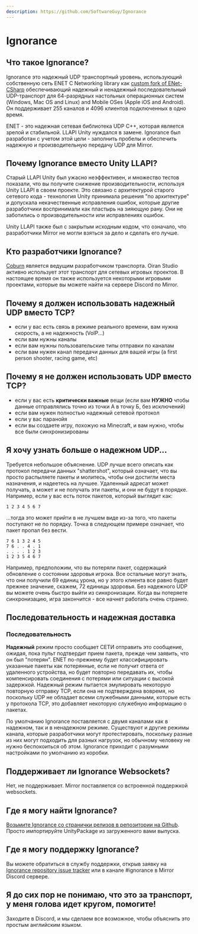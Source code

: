```yaml
---
description: https://github.com/SoftwareGuy/Ignorance
---
```


# Ignorance

## Что такое Ignorance? <a href="#what-is-ignorance" id="what-is-ignorance"></a>

Ignorance это надежный UDP транспортный уровень, использующий собственную сеть ENET C Networking library как [custom fork of ENet-CSharp](https://github.com/SoftwareGuy/ENet-CSharp) обеспечивающий надежный и ненадежный последовательный UDP-транспорт для 64-разрядных настольных операционных систем (Windows, Mac OS and Linux) and Mobile OSes (Apple iOS and Android). Он поддерживает 255 каналов и 4096 клиентов подключенных в одно время.

ENET - это надежная сетевая библиотека UDP C++, которая является зрелой и стабильной. LLAPI Unity нуждался в замене. Ignorance был разработан с учетом этой цели - заполнить пробелы и обеспечить надежную и производительную передачу UDP для Mirror.

## Почему Ignorance вместо Unity LLAPI? <a href="#why-ignorance-over-the-unity-llapi" id="why-ignorance-over-the-unity-llapi"></a>

Старый LLAPI Unity был ужасно неэффективен, и множество тестов показали, что вы получите снижение производительности, используя Unity LLAPI в своем проекте. Это связано с архитектурой старого сетевого кода - технология Unity принимала решения "по архитектуре" и допускала некачественные исправления ошибок, которые другие разработчики воспринимали как пластырь на зияющую рану. Они не заботились о производительности или исправлениях ошибок.

Unity LLAPI также был с закрытым исходным кодом, что означало, что разработчики Mirror не могли взяться за дело и сделать его лучше.

## Кто разработчики Ignorance? <a href="#who-develops-ignorance" id="who-develops-ignorance"></a>

[Coburn](http://github.com/softwareguy) является ведущим разработчиком транспорта. Oiran Studio активно использует этот транспорт для сетевых игровых проектов. В настоящее время он также используется некоторыми игровыми проектами, которые вы можете найти на сервере Discord по Mirror.

## Почему я должен использовать надежный UDP вместо TCP? <a href="#why-would-i-want-to-use-reliable-udp-over-tcp" id="why-would-i-want-to-use-reliable-udp-over-tcp"></a>

* если у вас есть связь в режиме реального времени, вам нужна скорость, а не надежность (VoIP...)
* если вам нужны каналы
* если вам нужны пользовательские типы отправки по каналам
* если вам нужен канал передачи данных для вашей игры (a first person shooter, racing game, etc)

## Почему я не должен использовать UDP вместо TCP? <a href="#why-wouldnt-i-want-to-use-reliable-udp-over-tcp" id="why-wouldnt-i-want-to-use-reliable-udp-over-tcp"></a>

* если у вас есть **критически важные** вещи (если вам **НУЖНО** чтобы данные отправлялись точно из точки А в точку Б, без исключений)
* если вам нужен полностью надежный сетевой протокол
* если у вас паранойя
* если вы создаете игру, похожую на Minecraft, и вам нужно, чтобы все были синхронизированы

## Я хочу узнать больше о надежном UDP... <a href="#i-want-to-know-more-about-reliable-udp" id="i-want-to-know-more-about-reliable-udp"></a>

Требуется небольшое объяснение. UDP лучше всего описать как протокол передачи данных "shattershot", который означает, что вы просто распыляете пакеты и молитесь, чтобы они достигли места назначения, и надеетесь на лучшее. Удаленный адресат может получать, а может и не получать эти пакеты, и они не будут в порядке. Например, если у вас есть поток пакетов, который выглядит как:

```
1 2 3 4 5 6 7
```

...тогда это может прийти в не лучшем виде из-за того, что пакеты поступают не по порядку. Точка в следующем примере означает, что пакет пропал без вести.

```
7 6 1 3 2 4 5
7 6 . . 4 . 1
. . . . 1 2 3
1 2 3 5 4 6 7
```

Например, предположим, что вы потеряли пакет, содержащий обновление о состоянии здоровья игрока. Все остальные могут знать, что они получили 69 единиц урона, но у этого клиента все равно будет прежнее значение, скажем, 72 единицы здоровья. Без надежного UDP вы можете очень быстро выйти из синхронизации. Когда вы потеряете синхронизацию, игра закончится - все начнет работать очень странно.

## Последовательность и надежная доставка

### Последовательность <a href="#sequencing" id="sequencing"></a>

**Надежный** режим просто сообщает СЕТИ отправить это сообщение, ожидая, пока пульт подтвердит прием пакета, прежде чем заявить, что он был "потерян". ENET по-прежнему будет классифицировать указанные пакеты как потерянные, если не получит ответа от удаленного устройства, но будет повторно передавать их, чтобы компенсировать соединения с потерями или ситуации с высокой задержкой. Надежный режим пытается эмулировать некоторую повторную отправку TCP, если она не подтверждена вовремя, но поскольку UDP не обладает всеми служебными данными, которые есть у протокола TCP, это добавляет некоторую служебную информацию о пакетах.

По умолчанию Ignorance поставляется с двумя каналами как в надежном, так и в ненадежном режиме. Существуют и другие режимы канала, которые разработчики могут протестировать, поскольку разные из них могут подходить для разных нагрузок, но обычному человеку не нужно беспокоиться об этом. Ignorance приходит с разумными настройками по умолчанию из коробки.

## Поддерживает ли Ignorance Websockets? <a href="#does-ignorance-support-websockets" id="does-ignorance-support-websockets"></a>

Нет, не поддерживает. Mirror поставляется со встроенной поддержкой websockets.

## Где я могу найти Ignorance? <a href="#where-can-i-get-ignorance" id="where-can-i-get-ignorance"></a>

[Возьмите Ignorance со странички релизов в репозитории на Github](https://github.com/SoftwareGuy/Ignorance). Просто импортируйте UnityPackage из загруженного вами выпуска.

## Где я могу поддержку Ignorance? <a href="#where-can-i-get-support" id="where-can-i-get-support"></a>

Вы можете обратиться в службу поддержки, открыв заявку на [Ignorance repository issue tracker](https://github.com/SoftwareGuy/Ignorance/issues) или в канале #ignorance в Mirror Discord сервере.

## Я до сих пор не понимаю, что это за транспорт, у меня голова идет кругом, помогите! <a href="#i-still-dont-understand-what-this-transport-is-my-head-is-spinning-help" id="i-still-dont-understand-what-this-transport-is-my-head-is-spinning-help"></a>

Заходите в Discord, и мы сделаем все возможное, чтобы объяснить это простым английским языком.
